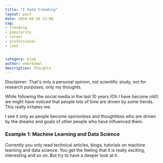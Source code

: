 ```yaml
---
title: "I hate trending"
layout: post
date: 2019-08-26 22:00
tag:
- trending
- popularity
- career
- professional
- jobs


category: blog
author: omarkamel
description: Thoughts
---
```


Disclaimer: That's only a personal opinion, not scientific study, not for research purposes, only my thoughts.

While following the social media in the last 10 years (Oh I have become old!) we might have noticed that people lots of time are driven by some trends. This really irritates me.

I see it only as people become opinionless and thoughtless who are driven by the dreams and goals of other people who have influenced them.

### Example 1: Machine Learning and Data Science

Currently you only read technical articles, blogs, tutorials on machine learning and data science. You get  the feeling that it is really exciting, interesting and so on. But try to have a deeper look at it.

